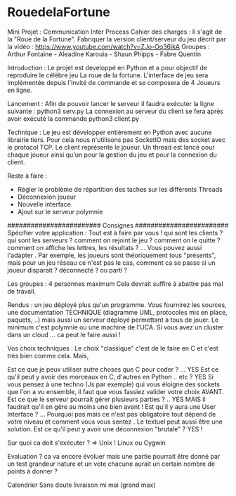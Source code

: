 # RouedelaFortune

Mini Projet  : Communication Inter Process
Cahier des charges : Il s'agit de la "Roue de la Fortune".
Fabriquer la version client/serveur du jeu décrit par la vidéo : https://www.youtube.com/watch?v=ZJo-Oq36ikA
Groupes : Arthur Fontaine - Aleadine Karouia - Shaun Phipps - Fabre Quentin

Introduction : Le projet est developpé en Python et a pour objectif de reproduire le célèbre jeu La roue de la fortune. L'interface de jeu sera implémentée depuis l'invité de commande et se composera de 4 Joueurs en ligne.

Lancement  : 
Afin de pouvoir lancer le serveur il faudra exécuter la ligne suivante : python3 serv.py
La connexion au serveur du client se fera après avoir exécuté la commande python3 client.py

Technique : 
Le jeu est développer entièrement en Python avec aucune librairie tiers. Pour cela nous n'utilisons pas SocketIO mais des socket avec le protocol TCP.
Le client représente le joueur. Un thread est lancé pour chaque joueur ainsi qu'un pour la gestion du jeu et pour la connexion du client.

Reste à faire : 
- Régler le problème de répartition des taches sur les différents Threads
- Déconnexion joueur
- Nouvelle interface
- Ajout sur le serveur polymnie  


######################## Consignes ########################
Spécifier votre application :
Tout est à faire par vous !
qui sont les clients ?
qui sont les serveurs ?
comment on rejoint le jeu  ? 
comment on le quitte ?
comment on affiche les lettres, les résultats ? ...
Vous pouvez aussi l'adapter . Par exemple, les joueurs sont théoriquement tous "présents",
mais pour un jeu réseau ce n'est pas le cas, comment ca se passe si un joueur disparait ?
déconnecté ? ou parti ?

 Les groupes : 4 personnes maximum
Cela devrait suffire à abattre pas mal de travail.



  Rendus : un jeu déployé plus qu'un programme.
Vous fournirez les sources, une documentation TECHNIQUE (diagramme UML, protocoles mis en place, paquets, ..) mais aussi un serveur déployé permettant à tous de jouer. Le minimum c'est polymnie ou une machine de l'UCA. Si vous avez un cluster dans un cloud ... ca peut le faire aussi !

Vos choix techniques :
Le choix "classique" c'est de le faire en C et c'est très bien comme cela. Mais,

Est ce que je peux utiliser autre choses que C pour coder ? ... YES
Est ce qu'il peut y avoir des morceaux en C, d'autres en Python .. etc ?  YES
Si vous pensez à une techno (Js par exemple) qui vous éloigne des sockets que l'on a vu ensemble, il faut que vous fassiez valider votre choix AVANT.
Est ce que le serveur pourrait gérer plusieurs parties ? .. YES MAIS il faudrait qu'il en gère au moins une bien  avant !
Est qu'il y aura une User Interface ? ... Pourquoi pas mais ce n'est pas obligatoire tout dépend de votre niveau et comment vous vous sentez . Le textuel peut aussi être une solution.
Est ce qu'il peut y avoir une déconnexion "brutale" ? YES !

Sur quoi ca doit s'exécuter ?  =>  Unix !  Linux ou Cygwin

Evaluation ?
ca va encore évoluer mais une partie pourrait être donné par un test grandeur nature et un vote
chacune aurait un certain nombre de points à donner ?

Calendrier
Sans doute livraison mi mai (grand max)
